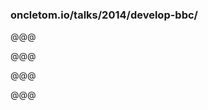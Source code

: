 <!-- .slide: data-background="images/menerbes.jpg" -->

### oncletom.io/talks/2014/develop-bbc/

@@@

<!-- .slide: data-background="images/menerbes.jpg" -->

@@@

<!-- .slide: data-background="images/B292836-R1-10-11-LR.jpg" -->
@@@

<!-- .slide: data-background="images/B292736-R1-18-18A-LR.jpg" -->
@@@

<!-- .slide: data-background="images/B292736-R2-00-0A-LR.jpg" -->

